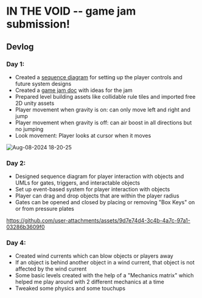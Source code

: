 # IN THE VOID -- game jam submission!
## Devlog
### Day 1:
- Created a [sequence diagram](https://lucid.app/lucidchart/ca41642e-a0b1-4818-abf1-f286c3cda8b7/edit?viewport_loc=-1731%2C-975%2C2647%2C2090%2C0_0&invitationId=inv_a9cab8f3-69ea-46f7-8433-a5a2e942a5ea) for setting up the player controls and future system designs
- Created a [game jam doc](https://docs.google.com/document/d/1ImsfMdIiXVEMHOgYnHIrc0tX-SKtv9j9JUVwgk6GeVk/edit?usp=sharing) with ideas for the jam
- Prepared level building assets like collidable rule tiles and imported free 2D unity assets
- Player movement when gravity is on: can only move left and right and jump
- Player movement when gravity is off: can air boost in all directions but no jumping
- Look movement: Player looks at cursor when it moves

![Aug-08-2024 18-20-25](https://github.com/user-attachments/assets/d6b5cb85-1283-4a2c-8da1-973e2693ec4a)

### Day 2:
- Designed sequence diagram for player interaction with objects and UMLs for gates, triggers, and interactable objects
- Set up event-based system for player interaction with objects
- Player can drag and drop objects that are within the player radius
- Gates can be opened and closed by placing or removing "Box Keys" on or from pressure plates
  
https://github.com/user-attachments/assets/9d7e74d4-3c4b-4a7c-97a1-03286b3609f0

### Day 4:
- Created wind currents which can blow objects or players away
- If an object is behind another object in a wind current, that object is not affected by the wind current
- Some basic levels created with the help of a "Mechanics matrix" which helped me play around with 2 different mechanics at a time
- Tweaked some physics and some touchups

